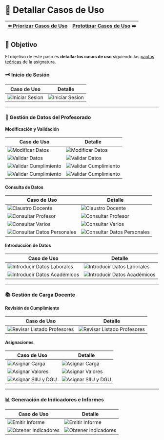 # 📝 Detallar Casos de Uso

| [⬅️ Priorizar Casos de Uso](PriorizarCasosDeUso.md) | [Prototipar Casos de Uso](PrototiparCasosDeUso.md) ➡️ |
|:--|--:|

## 🎯 **Objetivo**
El objetivo de este paso es **detallar los casos de uso** siguiendo las [pautas teóricas](https://github.com/mmasias/IdSw1/blob/main/temario/contenidos/Cdu.dCdU.md#c%C3%B3mo) de la asignatura.

### 🗝️ Inicio de Sesión

| **Caso de Uso** | **Detalle** |
|-----------------|-------------|
| ![Iniciar Sesion](/images/modelosUML/CdU/Individuales/IniciarSesion.svg) | ![Iniciar Sesion](/images/modelosUML/CdU/DetallarCasosDeUso/Conjunto/IniciarSesion.svg) |

---

### 📂 Gestión de Datos del Profesorado

#### Modificación y Validación

| **Caso de Uso**  | **Detalle**        |
|------------------|--------------------|
| ![Modificar Datos](/images/modelosUML/CdU/Individuales/ModificarDatos.svg) | ![Modificar Datos](/images/modelosUML/CdU/DetallarCasosDeUso/RRHH/ModificarDatos.svg) |
| ![Validar Datos](/images/modelosUML/CdU/Individuales/ValidarDatos.svg) | ![Validar Datos](/images/modelosUML/CdU/DetallarCasosDeUso/RRHH/ValidarDatos.svg) |
| ![Validar Cumplimiento](/images/modelosUML/CdU/Individuales/ValidarValores.svg) | ![Validar Cumplimiento](/images/modelosUML/CdU/DetallarCasosDeUso/Ordenacion/ValidarCumplimiento.svg) |
| ![Validar Cumplimiento](/images/modelosUML/CdU/Individuales/ValidarMemoriaTitulacion.svg) | ![Validar Cumplimiento](/images/modelosUML/CdU/DetallarCasosDeUso/TecnicoCalidad/ValidarCumplimiento.svg) |

#### Consulta de Datos

| **Caso de Uso**   | **Detalle**    |                                      
|-------------------|----------------|
| ![Claustro Docente](/images/modelosUML/CdU/Individuales/ClaustroDocente.svg) | ![Claustro Docente](/images/modelosUML/CdU/DetallarCasosDeUso/Conjunto/ClaustroDocente.svg) |
| ![Consultar Profesor](/images/modelosUML/CdU/Individuales/ConsultarProfesor.svg) | ![Consultar Profesor](/images/modelosUML/CdU/DetallarCasosDeUso/Conjunto/ConsultarProfesor.svg) |
| ![Consultar Varios](/images/modelosUML/CdU/Individuales/ConsultarVarios.svg) | ![Consultar Varios](/images/modelosUML/CdU/DetallarCasosDeUso/Profesores/ConsultarAsignacionVarios.svg) |
| ![Consultar Datos Personales](/images/modelosUML/CdU/Individuales/ConsultarDatosPersonales.svg) | ![Consultar Datos Personales](/images/modelosUML/CdU/DetallarCasosDeUso/Profesores/ConsultarValores.svg) |

#### Introducción de Datos

| **Caso de Uso**    | **Detalle**  |
|--------------------|--------------|
| ![Introducir Datos Laborales](/images/modelosUML/CdU/Individuales/IntroducirDatosLaborales.svg) | ![Introducir Datos Laborales](/images/modelosUML/CdU/DetallarCasosDeUso/RRHH/IntroducirDatosLaborales.svg) |
| ![Introducir Datos Académicos](/images/modelosUML/CdU/Individuales/IntroducirDatosAcademicos.svg) | ![Introducir Datos Académicos](/images/modelosUML/CdU/DetallarCasosDeUso/Profesores/IntroducirDatosAcademicos.svg) |

---

### 📚 Gestión de Carga Docente

#### Revisión de Cumplimiento

| **Caso de Uso**     | **Detalle**   |   
|---------------------|---------------|
| ![Revisar Listado Profesores](/images/modelosUML/CdU/Individuales/RevisarListadoProfesores.svg) | ![Revisar Listado Profesores](/images/modelosUML/CdU/DetallarCasosDeUso/Conjunto/RevisarListadoProfesores.svg) |

#### Asignaciones

| **Caso de Uso**    | **Detalle**   |
|--------------------|---------------|
| ![Asignar Carga](/images/modelosUML/CdU/Individuales/AsignarCargaDocente.svg) | ![Asignar Carga](/images/modelosUML/CdU/DetallarCasosDeUso/Ordenacion/AsignarCargaDocente.svg) |
| ![Asignar Valores](/images/modelosUML/CdU/Individuales/AsignarValores.svg) | ![Asignar Valores](/images/modelosUML/CdU/DetallarCasosDeUso/TecnicoCalidad/AsignarValores.svg) |
| ![Asignar SIIU y DGU](/images/modelosUML/CdU/Individuales/AsignarSIIUyDGU.svg) | ![Asignar SIIU y DGU](/images/modelosUML/CdU/DetallarCasosDeUso/TecnicoCalidad/AsignarSIIUyDGU.svg) |

---

### 📊 Generación de Indicadores e Informes

| **Caso de Uso**        | **Detalle**    |
|------------------------|----------------|
| ![Emitir Informe](/images/modelosUML/CdU/Individuales/EmitirInforme.svg) | ![Emitir Informe](/images/modelosUML/CdU/DetallarCasosDeUso/TecnicoCalidad/EmitirInforme.svg) |
| ![Obtener Indicadores](/images/modelosUML/CdU/Individuales/ObtenerIndicadores.svg) | ![Obtener Indicadores](/images/modelosUML/CdU/DetallarCasosDeUso/TecnicoCalidad/ObtenerIndicadores.svg) |

